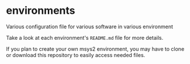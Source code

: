 # environments
Various configuration file for various software in various environment

Take a look at each environment's `README.md` file for more details.

If you plan to create your own msys2 environment, you may have to clone or
download this repository to easily access needed files.
